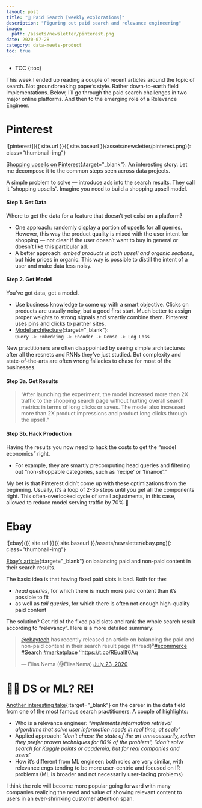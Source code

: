 ```yaml
---
layout: post
title: "🔎 Paid Search [weekly explorations]"
description: "Figuring out paid search and relevance engineering"
image:
  path: /assets/newsletter/pinterest.png
date: 2020-07-28
category: data-meets-product
toc: true
---
```

* TOC
{:toc}

This week I ended up reading a couple of recent articles around the topic of search. Not groundbreaking paper’s style. Rather down-to-earth field implementations. Below, I’ll go through the paid search challenges in two major online platforms. And then to the emerging role of a Relevance Engineer.

# Pinterest
![pinterest]({{ site.url }}{{ site.baseurl }}/assets/newsletter/pinterest.png){: class="thumbnail-img"}

[Shopping upsells on Pinterest](https://medium.com/pinterest-engineering/driving-shopping-upsells-from-pinterest-search-d06329255402){:target="_blank"}. An interesting story. Let me decompose it to the common steps seen across data projects.

A simple problem to solve — introduce ads into the search results. They call it “shopping upsells“. Imagine you need to build a shopping upsell model.

#### Step 1. Get Data

Where to get the data for a feature that doesn’t yet exist on a platform?

* One approach: randomly display a portion of upsells for all queries. However, this way the product quality is mixed with the user intent for shopping — not clear if the user doesn’t want to buy in general or doesn’t like this particular ad.
* A better approach: *embed products in both upsell and organic sections*, but hide prices in organic. This way is possible to distill the intent of a user and make data less noisy.

#### Step 2. Get Model

You’ve got data, get a model.

* Use business knowledge to come up with a smart objective. Clicks on products are usually noisy, but a good first start. Much better to assign proper weights to strong signals and smartly combine them. Pinterest uses pins and clicks to partner sites.
* [Model architecture](https://miro.medium.com/max/300/0*kI9UvZRbnPFM1RJ2){:target="_blank"}:\
`Query -> Embedding -> Encoder -> Dense -> Log Loss`

New practitioners are often disappointed by seeing simple architectures after all the resnets and RNNs they’ve just studied. But complexity and state-of-the-arts are often wrong fallacies to chase for most of the businesses.

#### Step 3a. Get Results

> “After launching the experiment, the model increased more than 2X traffic to the shopping search page without hurting overall search metrics in terms of long clicks or saves. The model also increased more than 2X product impressions and product long clicks through the upsell.“

#### Step 3b. Hack Production

Having the results you now need to hack the costs to get the “model economics” right.

* For example, they are smartly precomputing head queries and filtering out “non-shoppable categories, such as ‘recipe’ or ‘finance’.”

My bet is that Pinterest didn’t come up with these optimizations from the beginning. Usually, it’s a loop of 2-3b steps until you get all the components right. This often-overlooked cycle of small adjustments, in this case, allowed to reduce model serving traffic by 70% 🤯

# Ebay
![ebay]({{ site.url }}{{ site.baseurl }}/assets/newsletter/ebay.png){: class="thumbnail-img"}

[Ebay’s article](https://tech.ebayinc.com/product/ebay-makes-promoted-listings-in-search-results-more-relevant-and-dynamic/){:target="_blank"} on balancing paid and non-paid content in their search results.

The basic idea is that having fixed paid slots is bad. Both for the:

* *head queries*, for which there is much more paid content than it’s possible to fit
* as well as *tail queries*, for which there is often not enough high-quality paid content

The solution? Get rid of the fixed paid slots and rank the whole search result according to “relevancy“. Here is a more detailed summary:

<blockquote class="twitter-tweet"><p lang="en" dir="ltr"><a href="https://twitter.com/ebaytech?ref_src=twsrc%5Etfw">@ebaytech</a> has recently released an article on balancing the paid and non-paid content in their search result page (thread)⁰<a href="https://twitter.com/hashtag/ecommerce?src=hash&amp;ref_src=twsrc%5Etfw">#ecommerce</a> <a href="https://twitter.com/hashtag/Search?src=hash&amp;ref_src=twsrc%5Etfw">#Search</a> <a href="https://twitter.com/hashtag/marketplace?src=hash&amp;ref_src=twsrc%5Etfw">#marketplace</a> ⁰<a href="https://t.co/REualIf6Aq">https://t.co/REualIf6Aq</a></p>&mdash; Elias Nema (@EliasNema) <a href="https://twitter.com/EliasNema/status/1286420652539424773?ref_src=twsrc%5Etfw">July 23, 2020</a></blockquote> <script async src="https://platform.twitter.com/widgets.js" charset="utf-8"></script>

# 🕵️‍♀️ DS or ML? RE!

[Another interesting take](https://opensourceconnections.com/blog/2020/07/16/what-is-a-relevance-engineer/){:target="_blank"} on the career in the data field from one of the most famous search practitioners. A couple of highlights:

- Who is a relevance engineer: *“implements information retrieval algorithms that solve user information needs in real time, at scale“*
- Applied approach: *“don’t chase the state of the art unnecessarily, rather they prefer proven techniques for 80% of the problem“, “don’t solve search for Kaggle points or academia, but for real companies and users“*
- How it’s different from ML engineer: both roles are very similar, with relevance engs tending to be more user-centric and focused on IR problems (ML is broader and not necessarily user-facing problems)

I think the role will become more popular going forward with many companies realizing the need and value of showing relevant content to users in an ever-shrinking customer attention span.